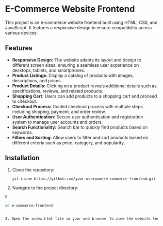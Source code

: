 # E-Commerce Website Frontend

This project is an e-commerce website frontend built using HTML, CSS, and JavaScript. It features a responsive design to ensure compatibility across various devices.

## Features

- **Responsive Design:** The website adapts its layout and design to different screen sizes, ensuring a seamless user experience on desktops, tablets, and smartphones.
- **Product Listings:** Display a catalog of products with images, descriptions, and prices.
- **Product Details:** Clicking on a product reveals additional details such as specifications, reviews, and related products.
- **Shopping Cart:** Users can add products to a shopping cart and proceed to checkout.
- **Checkout Process:** Guided checkout process with multiple steps including shipping, payment, and order review.
- **User Authentication:** Secure user authentication and registration system to manage user accounts and orders.
- **Search Functionality:** Search bar to quickly find products based on keywords.
- **Filters and Sorting:** Allow users to filter and sort products based on different criteria such as price, category, and popularity.

## Installation

1. Clone the repository:

   ```bash
   git clone https://github.com/your-username/e-commerce-frontend.git

   
2. Navigate to the project directory:

```bash
C

cd e-commerce-frontend


3. Open the index.html file in your web browser to view the website locally.
